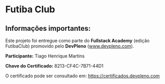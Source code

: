 # Futiba Club

## Informações importantes:

Este projeto foi entregue como parte do **Fullstack Academy** (edição FutibaClub) promovido pelo **DevPleno** (www.devpleno.com).

**Participante:** Tiago Henrique Martins

**Chave do Certificado:** 8213-CF4C-7B71-44D1

O certificado pode ser consultado em: https://certificados.devpleno.com